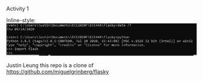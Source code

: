 Activity 1

Inline-style: 
![alt text](https://github.com/Justinl71/ECE444-F2020-Lab2/blob/master/ECE444_lab2_venv.PNG "Activity 1 screenshot")


Justin Leung 
this repo is a clone of
https://github.com/miguelgrinberg/flasky
